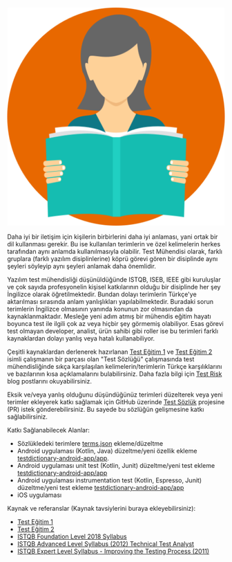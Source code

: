 ![Test Sozluk](testdictionary-android-app/app/src/main/res/drawable/dictionary.png)

Daha iyi bir iletişim için kişilerin birbirlerini daha iyi anlaması, yani ortak bir dil kullanması gerekir. Bu ise kullanılan terimlerin ve özel kelimelerin herkes tarafından aynı anlamda kullanılmasıyla olabilir. Test Mühendisi olarak, farklı gruplara (farklı yazılım disiplinlerine) köprü görevi gören bir disiplinde aynı şeyleri söyleyip aynı şeyleri anlamak daha önemlidir. 

Yazılım test mühendisliği düşünüldüğünde ISTQB, ISEB, IEEE gibi kuruluşlar ve çok sayıda profesyonelin kişisel katkılarının olduğu bir disiplinde her şey İngilizce olarak öğretilmektedir. Bundan dolayı terimlerin Türkçe'ye aktarılması sırasında anlam yanlışlıkları yapılabilmektedir. Buradaki sorun terimlerin İngilizce olmasının yanında konunun zor olmasından da kaynaklanmaktadır. Mesleğe yeni adım atmış bir mühendis eğitim hayatı boyunca test ile ilgili çok az veya hiçbir şey görmemiş olabiliyor. Esas görevi test olmayan developer, analist, ürün sahibi gibi roller ise bu terimleri farklı kaynaklardan dolayı yanlış veya hatalı kullanabiliyor. 

Çeşitli kaynaklardan derlenerek hazırlanan [Test Eğitim 1](https://www.slideshare.net/MesutGne/test-mhendisliine-giri-eitimi-blm-1) ve [Test Eğitim 2](https://www.slideshare.net/MesutGne/test-mhendisliine-giri-eitimi-blm-2) isimli çalışmanın bir parçası olan "Test Sözlüğü" çalışmasında test mühendisliğinde sıkça karşılaşılan kelimelerin/terimlerin Türkçe karşılıklarını ve bazılarının kısa açıklamalarını bulabilirsiniz. Daha fazla bilgi için [Test Risk](http://www.testrisk.com) blog postlarını okuyabilirsiniz.

Eksik ve/veya yanlış olduğunu düşündüğünüz terimleri düzelterek veya yeni terimler ekleyerek katkı sağlamak için GitHub üzerinde [Test Sözlük](https://github.com/gunesmes/testsozluk) projesine (PR) istek gönderebilirsiniz. Bu sayede bu sözlüğün gelişmesine katkı sağlabilirsiniz.

Katkı Sağlanabilecek Alanlar:
* Sözlükledeki terimlere [terms.json](https://github.com/gunesmes/testsozluk/blob/master/terms.json) ekleme/düzeltme
* Android uygulaması (Kotlin, Java) düzeltme/yeni özellik ekleme [testdictionary-android-app/app](https://github.com/gunesmes/testsozluk/tree/master/testdictionary-android-app/app).
* Android uygulaması unit test (Kotlin, Junit) düzeltme/yeni test ekleme [testdictionary-android-app/app](https://github.com/gunesmes/testsozluk/tree/master/testdictionary-android-app/app/src/test/java/testrisk/dictionary)
* Android uygulaması instrumentation test (Kotlin, Espresso, Junit) düzeltme/yeni test ekleme [testdictionary-android-app/app](https://github.com/gunesmes/testsozluk/tree/master/testdictionary-android-app/app/src/testAndroid/java/testrisk/dictionary)
* iOS uygulaması

Kaynak ve referanslar (Kaynak tavsiylerini buraya ekleyebilirsiniz):
 * [Test Eğitim 1](https://www.slideshare.net/MesutGne/test-mhendisliine-giri-eitimi-blm-1)
 * [Test Eğitim 2](https://www.slideshare.net/MesutGne/test-mhendisliine-giri-eitimi-blm-2)
 * [ISTQB Foundation Level 2018 Syllabus](https://www.istqb.org/downloads/send/51-ctfl2018/208-ctfl-2018-syllabus.html)
 * [ISTQB Advanced Level Syllabus (2012) Technical Test Analyst](https://www.istqb.org/downloads/send/10-advanced-level-syllabus-2012/55-advanced-level-syllabus-2012-technical-test-analyst.html)
 * [ISTQB Expert Level Syllabus - Improving the Testing Process (2011)](https://www.istqb.org/downloads/send/12-expert-level-documents/75-expert-level-syllabus-improving-the-testing-process-2011.html)
